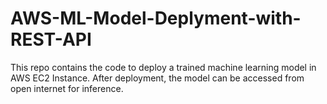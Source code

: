 # AWS-ML-Model-Deplyment-with-REST-API
This repo contains the code to deploy a trained machine learning model in AWS EC2 Instance. After deployment, the model can be accessed from open internet for inference.
